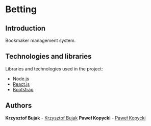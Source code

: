 ﻿Betting
====

Introduction
----
Bookmaker management system.

Technologies and libraries
----
Libraries and technologies used in the project:
- Node.js
- [React.js](https://facebook.github.io/react/)
- [Bootstrap](https://v4-alpha.getbootstrap.com)

## Authors

__Krzysztof Bujak__ - [Krzysztof Bujak](https://github.com/Andy1Blue)
__Paweł Kopycki__ - [Paweł Kopycki](https://github.com/pkopy)